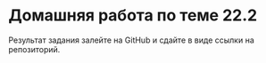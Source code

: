 # Домашняя работа по теме 22.2  
Результат задания залейте на GitHub и сдайте в виде ссылки на репозиторий.
